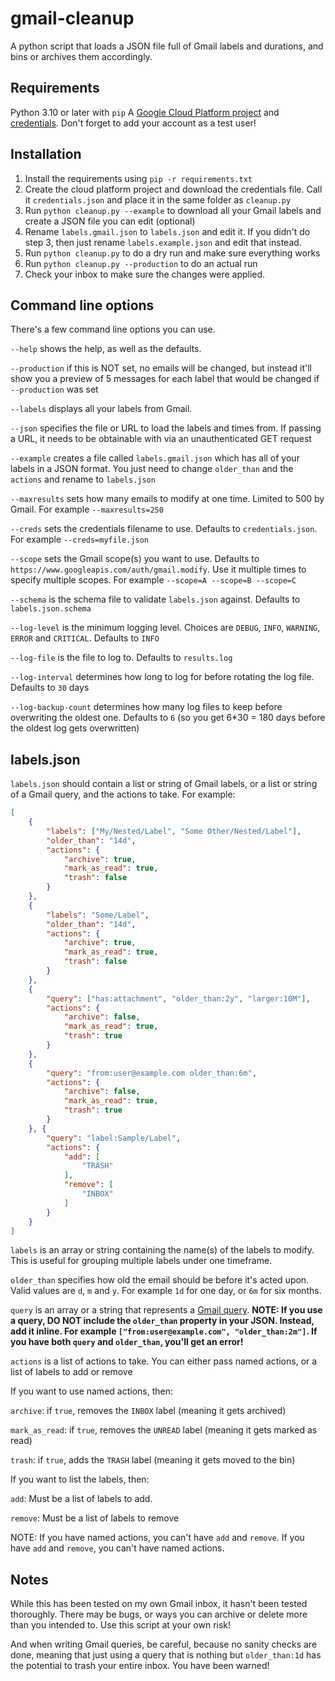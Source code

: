 # gmail-cleanup
A python script that loads a JSON file full of Gmail labels and durations, and bins or archives them accordingly. 

## Requirements
Python 3.10 or later with `pip`
A [Google Cloud Platform project](https://developers.google.com/workspace/guides/create-project) and [credentials](https://developers.google.com/workspace/guides/create-credentials). Don't forget to add your account as a test user!

## Installation
 1. Install the requirements using `pip -r requirements.txt`
 2. Create the cloud platform project and download the credentials file. Call it `credentials.json` and place it in the same folder as `cleanup.py`
 3. Run `python cleanup.py --example` to download all your Gmail labels and create a JSON file you can edit (optional)
 4. Rename `labels.gmail.json` to `labels.json` and edit it. If you didn't do step 3, then just rename `labels.example.json` and edit that instead.
 5. Run `python cleanup.py` to do a dry run and make sure everything works
 6. Run `python cleanup.py --production` to do an actual run
 7. Check your inbox to make sure the changes were applied.

## Command line options
There's a few command line options you can use.

`--help` shows the help, as well as the defaults. 

`--production` if this is NOT set, no emails will be changed, but instead it'll show you a preview of 5 messages for each label that would be changed if `--production` was set

`--labels` displays all your labels from Gmail.

`--json` specifies the file or URL to load the labels and times from. If passing a URL, it needs to be obtainable with via an unauthenticated GET request

`--example` creates a file called `labels.gmail.json` which has all of your labels in a JSON format. You just need to change `older_than` and the `actions` and rename to `labels.json`

`--maxresults` sets how many emails to modify at one time. Limited to 500 by Gmail. For example `--maxresults=250`

`--creds` sets the credentials filename to use. Defaults to `credentials.json`. For example `--creds=myfile.json`

`--scope` sets the Gmail scope(s) you want to use. Defaults to `https://www.googleapis.com/auth/gmail.modify`. Use it multiple times to specify multiple scopes. For example `--scope=A --scope=B --scope=C`

`--schema` is the schema file to validate `labels.json` against. Defaults to `labels.json.schema`

`--log-level` is the minimum logging level. Choices are `DEBUG`, `INFO`, `WARNING`, `ERROR` and `CRITICAL`. Defaults to `INFO`

`--log-file` is the file to log to. Defaults to `results.log`

`--log-interval` determines how long to log for before rotating the log file. Defaults to `30` days

`--log-backup-count` determines how many log files to keep before overwriting the oldest one. Defaults to `6` (so you get 6*30 = 180 days before the oldest log gets overwritten)

## labels.json

`labels.json` should contain a list or string of Gmail labels, or a list or string of a Gmail query, and the actions to take. For example:

```json
[
    {
        "labels": ["My/Nested/Label", "Some Other/Nested/Label"],
        "older_than": "14d",
        "actions": {
            "archive": true,
            "mark_as_read": true,
            "trash": false
        }
    },
    {
        "labels": "Some/Label",
        "older_than": "14d",
        "actions": {
            "archive": true,
            "mark_as_read": true,
            "trash": false
        }
    },
    {
        "query": ["has:attachment", "older_than:2y", "larger:10M"],
        "actions": {
            "archive": false,
            "mark_as_read": true,
            "trash": true
        }
    },
    {
        "query": "from:user@example.com older_than:6m",
        "actions": {
            "archive": false,
            "mark_as_read": true,
            "trash": true
        }
    }, {
        "query": "label:Sample/Label",
        "actions": {
            "add": [
                "TRASH"
            ],
            "remove": [
                "INBOX"
            ]
        }
    }
]
```

`labels` is an array or string containing the name(s) of the labels to modify. This is useful for grouping multiple labels under one timeframe. 

`older_than` specifies how old the email should be before it's acted upon. Valid values are `d`, `m` and `y`. For example `1d` for one day, or `6m` for six months. 

`query` is an array or a string that represents a [Gmail query](https://support.google.com/mail/answer/7190?hl=en). **NOTE: If you use a query, DO NOT include the `older_than` property in your JSON. Instead, add it inline. For example `["from:user@example.com", "older_than:2m"]`. If you have both `query` and `older_than`, you'll get an error!**

`actions` is a list of actions to take. You can either pass named actions, or a list of labels to add or remove

If you want to use named actions, then:

`archive`: if `true`, removes the `INBOX` label (meaning it gets archived)

`mark_as_read`: if `true`, removes the `UNREAD` label (meaning it gets marked as read)

`trash`: if `true`, adds the `TRASH` label (meaning it gets moved to the bin)

If you want to list the labels, then:

`add`: Must be a list of labels to add.

`remove`: Must be a list of labels to remove

NOTE: If you have named actions, you can't have `add` and `remove`. If you have `add` and `remove`, you can't have named actions. 

## Notes

While this has been tested on my own Gmail inbox, it hasn't been tested thoroughly. There may be bugs, or ways you can archive or delete more than you intended to. Use this script at your own risk!

And when writing Gmail queries, be careful, because no sanity checks are done, meaning that just using a query that is nothing but `older_than:1d` has the potential to trash your entire inbox. You have been warned!